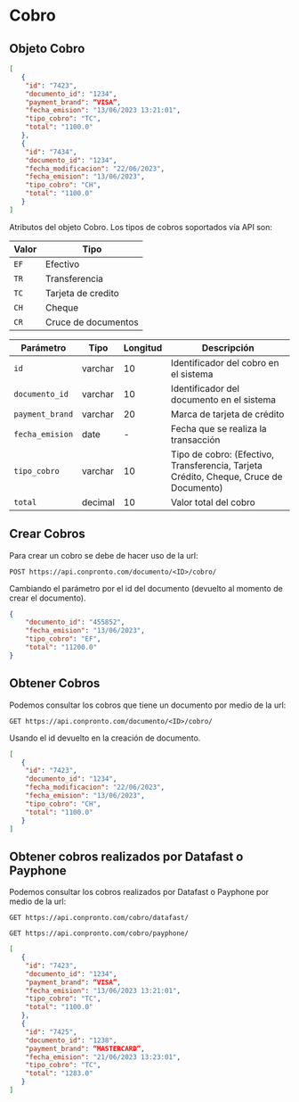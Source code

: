 # Cobro

## Objeto Cobro

``` json title="Objeto Cobro:"
[
   {
	"id": "7423",
	"documento_id": "1234",
    "payment_brand": “VISA”,
	"fecha_emision": "13/06/2023 13:21:01",
	"tipo_cobro": "TC",
	"total": "1100.0"
   },
   {
	"id": "7434",
	"documento_id": "1234",
	"fecha_modificacion": "22/06/2023",
	"fecha_emision": "13/06/2023",
	"tipo_cobro": "CH",
	"total": "1100.0"
   }
]
```
Atributos del objeto Cobro.
Los tipos de cobros soportados vía API son:

| Valor       | Tipo                                 |
| ----------- | ------------------------------------ |
| `EF  `       | Efectivo                             |
| `TR `       | Transferencia|
| `TC  `       | Tarjeta de credito |
| `CH  `       | Cheque |
| `CR  `       | Cruce de documentos |

| Parámetro   | Tipo    | Longitud | Descripción |
| ----------- | ------- | -------- | ----------- |
| `id`|varchar|10| Identificador del cobro en el sistema|
| `documento_id`|varchar|10| Identificador del documento en el sistema|
| `payment_brand`|varchar|20| Marca de tarjeta de crédito   |
| `fecha_emision`|date|-| Fecha que se realiza la transacción|
| `tipo_cobro`|varchar|10| Tipo de cobro: (Efectivo, Transferencia, Tarjeta Crédito, Cheque, Cruce de Documento)|
| `total` |decimal|10|Valor total del cobro|

## Crear Cobros

Para crear un cobro se debe de hacer uso de la url:

`POST https://api.conpronto.com/documento/<ID>/cobro/`

Cambiando el parámetro por el id del documento (devuelto al momento de crear el documento).

``` json title="Estructura del JSON:"
{
    "documento_id": "455852",
    "fecha_emision": "13/06/2023",
    "tipo_cobro": "EF",
    "total": "11200.0"
}
```

## Obtener Cobros

Podemos consultar los cobros que tiene un documento por medio de la url:

`GET https://api.conpronto.com/documento/<ID>/cobro/`

Usando el id devuelto en la creación de documento.

``` json title="Respuesta al consultar los cobros:"
[
   {
	"id": "7423",
	"documento_id": "1234",
	"fecha_modificacion": "22/06/2023",
	"fecha_emision": "13/06/2023",
	"tipo_cobro": "CH",
	"total": "1100.0"
   }
]
``` 

## Obtener cobros realizados por Datafast o Payphone

Podemos consultar los cobros realizados por Datafast o Payphone por medio de la url:

`GET https://api.conpronto.com/cobro/datafast/`

`GET https://api.conpronto.com/cobro/payphone/`

``` json title="Respuesta al consultar los cobros:"
[
   {
	"id": "7423",
	"documento_id": "1234",
    "payment_brand": “VISA”,
	"fecha_emision": "13/06/2023 13:21:01",
	"tipo_cobro": "TC",
	"total": "1100.0"
   },
   {
	"id": "7425",
	"documento_id": "1238",
    "payment_brand": “MASTERCARD”,
	"fecha_emision": "21/06/2023 13:23:01",
	"tipo_cobro": "TC",
	"total": "1283.0"
   }
]
```